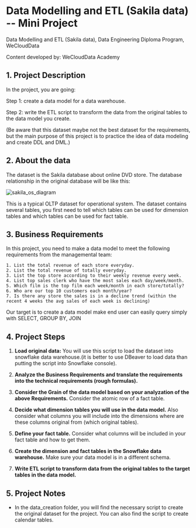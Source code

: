 # Data Modelling and ETL (Sakila data) -- Mini Project

Data Modelling and ETL (Sakila data), Data Engineering Diploma Program, WeCloudData

Content developed by: WeCloudData Academy

## 1. Project Description

In the project, you are going:

Step 1: create a data model for a data warehouse.

Step 2: write the ETL script to transform the data from the original tables to the data model you create.

(Be aware that this dataset maybe not the best dataset for the requirements, but the main purpose of this project is to practice the idea of data modeling and create DDL and DML.)

## 2. About the data

The dataset is the Sakila database about online DVD store. The database relationship in the original database will be like this:


![sakila_os_diagram](https://user-images.githubusercontent.com/108837052/200136697-e5d0a68c-2373-4da1-b6b0-e6388240bb96.png)


This is a typical OLTP dataset for operational system. The dataset contains several tables, you first need to tell which tables can be used for dimension tables and which tables can be used for fact table.


## 3. Business Requirements

In this project, you need to make a data model to meet the following requirements from the managemental team:

    1. List the total revenue of each store everyday.
    2. List the total revenue of totally everyday.
    3. List the top store according to their weekly revenue every week.
    4. List top sales clerk who have the most sales each day/week/month.
    5. Which film is the top film each week/month in each store/totally?
    6. Who are our top 10 customers each month/year?
    7. Is there any store the sales is in a decline trend (within the recent 4 weeks the avg sales of each week is declining) 

Our target is to create a data model make end user can easily query simply with SELECT, GROUP BY, JOIN


## 4. Project Steps

1. **Load original data:** You will use this script to load the dataset into snowflake data warehouse.(it is better to use DBeaver to load data than putting the script into Snowflake console).

2. **Analyze the Business Requirements and translate the requirements into the technical requirements (rough formulas).**

3. **Consider the Grain of the data model based on your analyzation of the above Requirements.** Consider the atomic row of a fact table.

4. **Decide what dimension tables you will use in the data model.** Also consider what columns you will include into the dimensions where are these columns original from (which original tables).

5. **Define your fact table.** Consider what columns will be included in your fact table and how to get them.

6. **Create the dimension and fact tables in the Snowflake data warehouse.** Make sure your data model is in a different schema.

7. **Write ETL script to transform data from the original tables to the target tables in the data model.**

## 5. Project Notes

* In the data_creation folder, you will find the necessary script to create the original dataset for the project. You can also find the script to create calendar tables.

